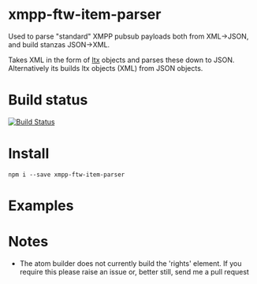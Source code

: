 xmpp-ftw-item-parser
====================

Used to parse "standard" XMPP pubsub payloads both from XML→JSON, and build stanzas JSON→XML.

Takes XML in the form of [ltx](https://github.com/astro/ltx) objects and 
parses these down to JSON. Alternatively its builds ltx objects (XML) 
from JSON objects.

# Build status

[![Build Status](https://secure.travis-ci.org/lloydwatkin/xmpp-ftw-item-parser.png)](http://travis-ci.org/lloydwatkin/xmpp-ftw-item-parser)

# Install

```
npm i --save xmpp-ftw-item-parser
```

# Examples


# Notes

* The atom builder does not currently build the 'rights' element. If you require this please raise an issue or, better still, send me a pull request
